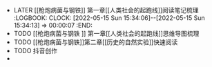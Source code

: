 - LATER [[枪炮病菌与钢铁]] 第一章[[人类社会的起跑线]]阅读笔记梳理
  :LOGBOOK:
  CLOCK: [2022-05-15 Sun 15:34:06]--[2022-05-15 Sun 15:34:13] =>  00:00:07
  :END:
- TODO [[枪炮病菌与钢铁 ]] 第一章[[人类社会的起跑线]]思维导图梳理
- TODO [[枪炮病菌与钢铁]]第二章[[历史的自然实验]]快速阅读
- TODO 抖音创作
-
